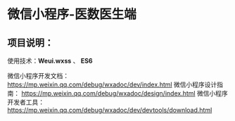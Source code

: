 # 微信小程序-医数医生端

## 项目说明：

使用技术：**Weui.wxss** 、 **ES6**

微信小程序开发文档： https://mp.weixin.qq.com/debug/wxadoc/dev/index.html
微信小程序设计指南： https://mp.weixin.qq.com/debug/wxadoc/design/index.html
微信小程序开发者工具： https://mp.weixin.qq.com/debug/wxadoc/dev/devtools/download.html

